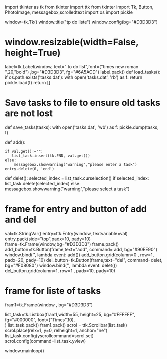 import tkinter as tk
from tkinter import ttk
from tkinter import Tk, Button, PhotoImage, messagebox,scrolledtext
import os
import pickle

window=tk.Tk()
window.title("tp do liste")
window.config(bg="#D3D3D3")
# window.resizable(width=False, height=True)
label=tk.Label(window, text=" to do list",font=("times new roman  ",20,"bold") ,bg="#D3D3D3", fg="#6A5ACD")
label.pack()
def load_tasks():
    if os.path.exists('tasks.dat'):
        with open('tasks.dat', 'rb') as f:
            return pickle.load(f)
    return []

# Save tasks to file to ensure old tasks are not lost
def save_tasks(tasks):
    with open('tasks.dat', 'wb') as f:
        pickle.dump(tasks, f)

def add():
    
    if val.get()!="":
       list_task.insert(tk.END, val.get())
    else:
        messagebox.showwarning("warning","please enter a task")
    entry.delete(0, 'end')
def delet():
    selected_index = list_task.curselection()
    if selected_index:
        list_task.delete(selected_index)
    else:
        messagebox.showwarning("warning","please select a task")
# frame for entry and button of add and del

val=tk.StringVar()
entry=ttk.Entry(window, textvariable=val)
entry.pack(side="top",padx=10, pady=10)
frame=tk.Frame(window,bg="#D3D3D3")
frame.pack()
add_button=tk.Button(frame,text="add", command= add, bg="#90EE90")
window.bind('<Return>', lambda event: add())
add_button.grid(column=0 , row=1, padx=20, pady=10)
del_button=tk.Button(frame,text="del", command=delet, bg="#F08080")
window.bind('<Delete>', lambda event: delet())
del_button.grid(column=1, row=1 , padx=10, pady=10)
# frame for liste of tasks 
fram1=tk.Frame(window , bg="#D3D3D3")

list_task=tk.Listbox(fram1,width=55, height=25,
                     bg="#FFFFFF", fg="#000000",
                     font=("Times",10),                   
                     )
list_task.pack()
fram1.pack()
scrol = ttk.Scrollbar(list_task)
scrol.place(relx=1, y=0, relheight=1, anchor="ne") 
list_task.config(yscrollcommand=scrol.set)
scrol.config(command=list_task.yview)

window.mainloop()
